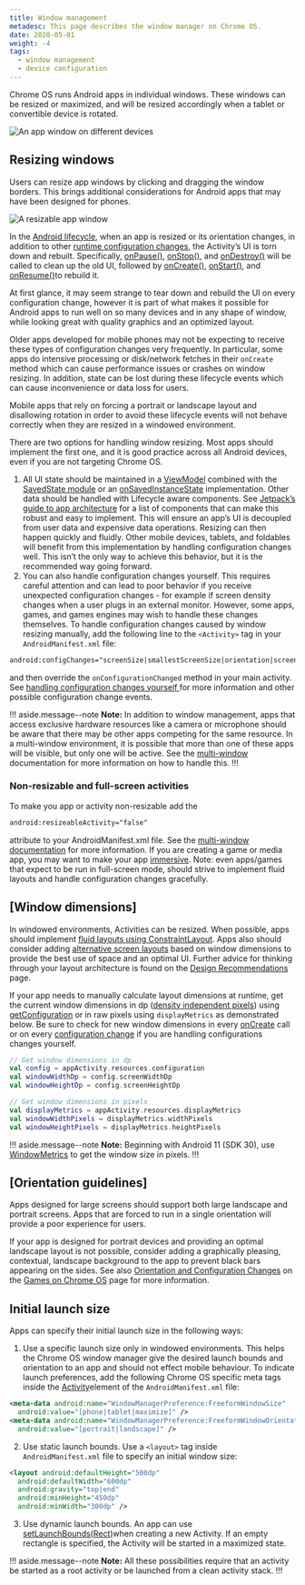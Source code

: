 ```yaml
---
title: Window management
metadesc: This page describes the window manager on Chrome OS.
date: 2020-05-01
weight: -4
tags:
  - window management
  - device configuration
---
```


Chrome OS runs Android apps in individual windows. These windows can be resized or maximized, and will be resized accordingly when a tablet or convertible device is rotated.

![An app window on different devices](/images/android/optimizing/fullscreen-and-windows.png)

## Resizing windows

Users can resize app windows by clicking and dragging the window borders. This brings additional considerations for Android apps that may have been designed for phones.

![A resizable app window](/images/android/optimizing/resizable.png)

In the [Android lifecycle⁠](https://developer.android.com/guide/components/activities/activity-lifecycle), when an app is resized or its orientation changes, in addition to other [runtime configuration changes⁠](https://developer.android.com/guide/topics/resources/runtime-changes), the Activity’s UI is torn down and rebuilt. Specifically, [onPause()⁠](<https://developer.android.com/reference/android/app/Activity#onPause()>), [onStop()⁠](<https://developer.android.com/reference/android/app/Activity#onStop()>), and [onDestroy()⁠](<https://developer.android.com/reference/android/app/Activity#onDestroy()>) will be called to clean up the old UI, followed by [onCreate()⁠](<https://developer.android.com/reference/android/app/Activity#onCreate(android.os.Bundle)>), [onStart()⁠](<https://developer.android.com/reference/android/app/Activity#onStart()>), and [onResume()⁠](<https://developer.android.com/reference/android/app/Activity#onResume()>)to rebuild it.

At first glance, it may seem strange to tear down and rebuild the UI on every configuration change, however it is part of what makes it possible for Android apps to run well on so many devices and in any shape of window, while looking great with quality graphics and an optimized layout.

Older apps developed for mobile phones may not be expecting to receive these types of configuration changes very frequently. In particular, some apps do intensive processing or disk/network fetches in their `onCreate` method which can cause performance issues or crashes on window resizing. In addition, state can be lost during these lifecycle events which can cause inconvenience or data loss for users.

Mobile apps that rely on forcing a portrait or landscape layout and disallowing rotation in order to avoid these lifecycle events will not behave correctly when they are resized in a windowed environment.

There are two options for handling window resizing. Most apps should implement the first one, and it is good practice across all Android devices, even if you are not targeting Chrome OS.

1. All UI state should be maintained in a [ViewModel⁠](https://developer.android.com/topic/libraries/architecture/viewmodel) combined with the [SavedState module](https://developer.android.com/topic/libraries/architecture/viewmodel-savedstate) or an [onSavedInstanceState](<https://developer.android.com/reference/android/app/Activity#onSaveInstanceState(android.os.Bundle)>) implementation. Other data should be handled with Lifecycle aware components. See [Jetpack’s guide to app architecture⁠](https://developer.android.com/jetpack/guide) for a list of components that can make this robust and easy to implement. This will ensure an app’s UI is decoupled from user data and expensive data operations. Resizing can then happen quickly and fluidly. Other mobile devices, tablets, and foldables will benefit from this implementation by handling configuration changes well. This isn’t the only way to achieve this behavior, but it is the recommended way going forward.
2. You can also handle configuration changes yourself. This requires careful attention and can lead to poor behavior if you receive unexpected configuration changes - for example if screen density changes when a user plugs in an external monitor. However, some apps, games, and games engines may wish to handle these changes themselves. To handle configuration changes caused by window resizing manually, add the following line to the `<Activity>` tag in your `AndroidManifest.xml` file:

```xml {title=AndroidManifest.xml}
android:configChanges="screenSize|smallestScreenSize|orientation|screenLayout"
```

and then override the `onConfigurationChanged` method in your main activity. See [handling configuration changes yourself ⁠](https://developer.android.com/guide/topics/resources/runtime-changes#HandlingTheChange)for more information and other possible configuration change events.

!!! aside.message--note
**Note:** In addition to window management, apps that access exclusive hardware resources like a camera or microphone should be aware that there may be other apps competing for the same resource. In a multi-window environment, it is possible that more than one of these apps will be visible, but only one will be active. See the [multi-window⁠](https://developer.android.com/guide/topics/ui/multi-window) documentation for more information on how to handle this.
!!!

### Non-resizable and full-screen activities

To make you app or activity non-resizable add the

```xml
android:resizeableActivity="false"
```

attribute to your AndroidManifest.xml file. See the [multi-window documentation](https://developer.android.com/guide/topics/ui/multi-window) for more information. If you are creating a game or media app, you may want to make your app [immersive](https://developer.android.com/training/system-ui/immersive). Note: even apps/games that expect to be run in full-screen mode, should strive to implement fluid layouts and handle configuration changes gracefully.

## [Window dimensions]

In windowed environments, Activities can be resized. When possible, apps should implement [fluid layouts ⁠using ConstraintLayout⁠](https://developer.android.com/training/multiscreen/screensizes#flexible-layout). Apps also should consider adding [alternative screen layouts⁠](https://developer.android.com/training/multiscreen/screensizes#alternative-layouts) based on window dimensions to provide the best use of space and an optimal UI. Further advice for thinking through your layout architecture is found on the [Design Recommendations](/{{locale.code}}/android/design) page.

If your app needs to manually calculate layout dimensions at runtime, get the current window dimensions in dp ([density independent pixels](https://developer.android.com/training/multiscreen/screendensities#TaskUseDP)) using [getConfiguration](<https://developer.android.com/reference/android/content/res/Resources#getConfiguration()>) or in raw pixels using `displayMetrics` as demonstrated below. Be sure to check for new window dimensions in every [onCreate⁠](<https://developer.android.com/reference/android/app/Activity#onCreate(android.os.Bundle)>) call or on every [configuration change⁠](https://developer.android.com/guide/topics/resources/runtime-changes) if you are handling configurations changes yourself.

```kotlin
// Get window dimensions in dp
val config = appActivity.resources.configuration
val windowWidthDp = config.screenWidthDp
val windowHeightDp = config.screenHeightDp

// Get window dimensions in pixels
val displayMetrics = appActivity.resources.displayMetrics
val windowWidthPixels = displayMetrics.widthPixels
val windowHeightPixels = displayMetrics.heightPixels
```

!!! aside.message--note
**Note:** Beginning with Android 11 (SDK 30), use [WindowMetrics](https://developer.android.com/reference/kotlin/android/view/WindowMetrics?hl=en) to get the window size in pixels.
!!!

## [Orientation guidelines]

Apps designed for large screens should support both large landscape and portrait screens. Apps that are forced to run in a single orientation will provide a poor experience for users.

If your app is designed for portrait devices and providing an optimal landscape layout is not possible, consider adding a graphically pleasing, contextual, landscape background to the app to prevent black bars appearing on the sides. See also [Orientation and Configuration Changes](/{{locale.code}}/games/optimizing-games-windowing#orientation-and-configuration-changes) on the [Games on Chrome OS](/{{locale.code}}/games/) page for more information.

## Initial launch size

Apps can specify their initial launch size in the following ways:

1. Use a specific launch size only in windowed environments. This helps the Chrome OS window manager give the desired launch bounds and orientation to an app and should not effect mobile behaviour. To indicate launch preferences, add the following Chrome OS specific meta tags inside the [Activity⁠](https://developer.android.com/guide/topics/manifest/activity-element.html)element of the `AndroidManifest.xml` file:

```xml {title=AndroidManifest.xml}
<meta-data android:name="WindowManagerPreference:FreeformWindowSize"
  android:value="[phone|tablet|maximize]" />
<meta-data android:name="WindowManagerPreference:FreeformWindowOrientation"
  android:value="[portrait|landscape]" />

```

2. Use static launch bounds. Use a `<layout>` tag inside `AndroidManifest.xml` file to specify an initial window size:

```xml {title=AndroidManifest.xml}
<layout android:defaultHeight="500dp"
  android:defaultWidth="600dp"
  android:gravity="top|end"
  android:minHeight="450dp"
  android:minWidth="300dp" />

```

3. Use dynamic launch bounds. An app can use [setLaunchBounds(Rect)⁠](<https://developer.android.com/reference/android/app/ActivityOptions#setLaunchBounds(android.graphics.Rect)>)when creating a new Activity. If an empty rectangle is specified, the Activity will be started in a maximized state.

!!! aside.message--note
**Note:** All these possibilities require that an activity be started as a root activity or be launched from a clean activity stack.
!!!

